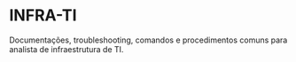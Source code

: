 # INFRA-TI
Documentações, troubleshooting, comandos e procedimentos comuns para analista de infraestrutura de TI.
